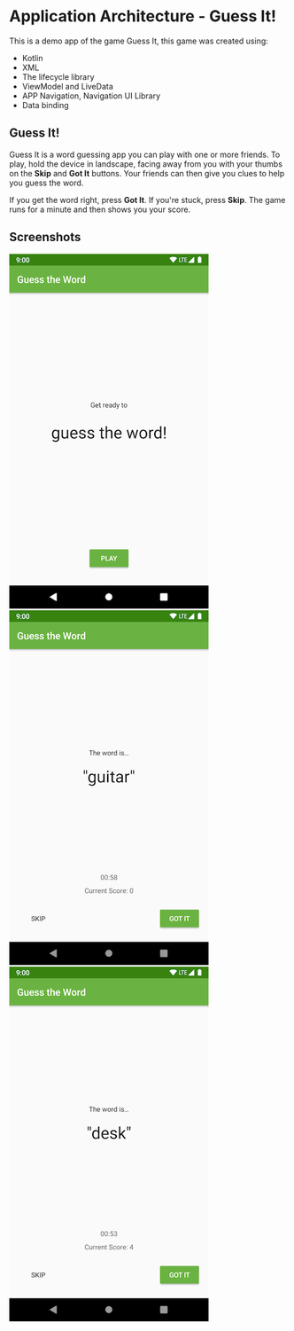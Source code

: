# Application Architecture - Guess It!

This is a demo app of the game Guess It, this game was created using:

 * Kotlin
 * XML
 * The lifecycle library
 * ViewModel and LiveData
 * APP Navigation, Navigation UI Library
 * Data binding


## Guess It!

Guess It is a word guessing app you can play with one or more friends. To play, hold the device in landscape, facing away from you with your thumbs on the **Skip** and **Got It** buttons. Your friends can then give you clues to help you guess the word. 

If you get the word right, press **Got It**. If you're stuck, press **Skip**. The game runs for a minute and then shows you your score.


## Screenshots

![Screenshot 0](screenshots/screen0.png) ![Screenshot 1](screenshots/screen1.png) ![Screenshot 2](screenshots/screen2.png)

